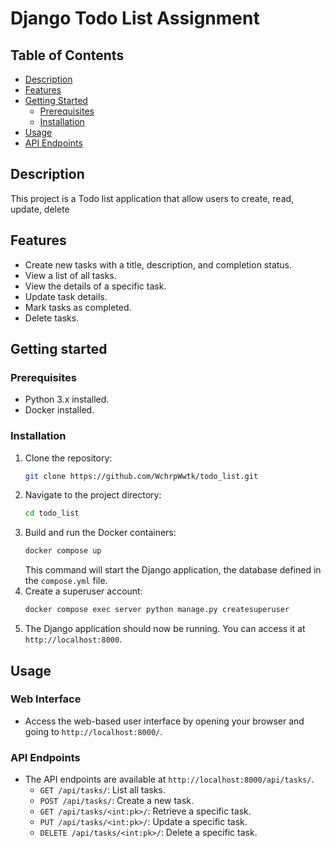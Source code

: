 # Django Todo List Assignment

## Table of Contents
- [Description](#description)
- [Features](#features)
- [Getting Started](#getting-started)
  - [Prerequisites](#prerequisites)
  - [Installation](#installation)
- [Usage](#usage)
- [API Endpoints](#api-endpoints)

## Description

This project is a Todo list application that allow users to create, read, update, delete

## Features

- Create new tasks with a title, description, and completion status.
- View a list of all tasks.
- View the details of a specific task.
- Update task details.
- Mark tasks as completed.
- Delete tasks.

## Getting started

### Prerequisites

- Python 3.x installed.
- Docker installed.

### Installation

1. Clone the repository:
   ```bash
   git clone https://github.com/WchrpWwtk/todo_list.git
2. Navigate to the project directory:
   ```bash
   cd todo_list
3. Build and run the Docker containers:
   ```bash
   docker compose up
   ```
   This command will start the Django application, the database defined in the `compose.yml` file.
4. Create a superuser account:
   ```bash
   docker compose exec server python manage.py createsuperuser
5. The Django application should now be running. You can access it at `http://localhost:8000`.

## Usage

### Web Interface

- Access the web-based user interface by opening your browser and going to `http://localhost:8000/`.

### API Endpoints

- The API endpoints are available at `http://localhost:8000/api/tasks/`.
  - `GET /api/tasks/`: List all tasks.
  - `POST /api/tasks/`: Create a new task.
  - `GET /api/tasks/<int:pk>/`: Retrieve a specific task.
  - `PUT /api/tasks/<int:pk>/`: Update a specific task.
  - `DELETE /api/tasks/<int:pk>/`: Delete a specific task.
